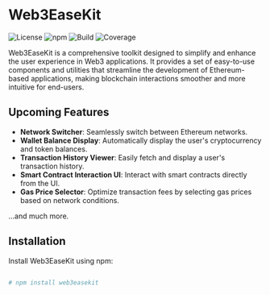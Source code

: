 # Web3EaseKit

![License](https://img.shields.io/badge/license-MIT-green)
![npm](https://img.shields.io/npm/v/web3easekit)
![Build](https://img.shields.io/travis/com/0xdhruvang/web3easekit)
![Coverage](https://img.shields.io/codecov/c/github/0xDhruvang/web3easekit)

Web3EaseKit is a comprehensive toolkit designed to simplify and enhance the user experience in Web3 applications. It provides a set of easy-to-use components and utilities that streamline the development of Ethereum-based applications, making blockchain interactions smoother and more intuitive for end-users.

## Upcoming Features

- **Network Switcher**: Seamlessly switch between Ethereum networks.
- **Wallet Balance Display**: Automatically display the user's cryptocurrency and token balances.
- **Transaction History Viewer**: Easily fetch and display a user's transaction history.
- **Smart Contract Interaction UI**: Interact with smart contracts directly from the UI.
- **Gas Price Selector**: Optimize transaction fees by selecting gas prices based on network conditions.

...and much more.

## Installation

Install Web3EaseKit using npm:

```bash

# npm install web3easekit
